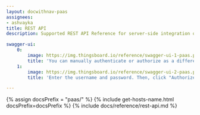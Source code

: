 ```yaml
---
layout: docwithnav-paas
assignees:
- ashvayka
title: REST API
description: Supported REST API Reference for server-side integration of your IoT projects

swagger-ui:
    0:
        image: https://img.thingsboard.io/reference/swagger-ui-1-paas.png
        title: 'You can manually authenticate or authorize as a different user using the "Authorize" button in the top-right corner of the Swagger page.'
    1:
        image: https://img.thingsboard.io/reference/swagger-ui-2-paas.png
        title: 'Enter the username and password. Then, click "Authorize".'

---
```


{% assign docsPrefix = "paas/" %}
{% include get-hosts-name.html docsPrefix=docsPrefix %}
{% include docs/reference/rest-api.md %}
